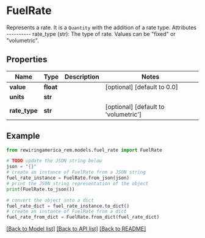 # FuelRate

Represents a rate.  It is a `Quantity` with the addition of a rate type.  Attributes ----------     rate_type (str): The type of rate. Values can be \"fixed\" or \"volumetric\".

## Properties

Name | Type | Description | Notes
------------ | ------------- | ------------- | -------------
**value** | **float** |  | [optional] [default to 0.0]
**units** | **str** |  | 
**rate_type** | **str** |  | [optional] [default to 'volumetric']

## Example

```python
from rewiringamerica_rem.models.fuel_rate import FuelRate

# TODO update the JSON string below
json = "{}"
# create an instance of FuelRate from a JSON string
fuel_rate_instance = FuelRate.from_json(json)
# print the JSON string representation of the object
print(FuelRate.to_json())

# convert the object into a dict
fuel_rate_dict = fuel_rate_instance.to_dict()
# create an instance of FuelRate from a dict
fuel_rate_from_dict = FuelRate.from_dict(fuel_rate_dict)
```
[[Back to Model list]](../README.md#documentation-for-models) [[Back to API list]](../README.md#documentation-for-api-endpoints) [[Back to README]](../README.md)


